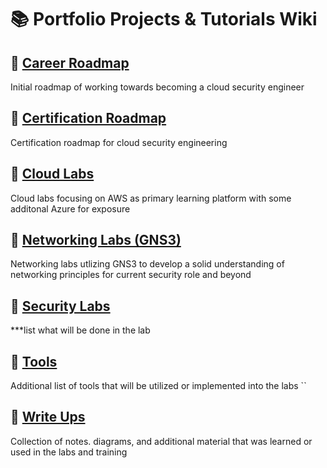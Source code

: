 # 📚 Portfolio Projects & Tutorials Wiki

## 🔹 [Career Roadmap](https://github.com/btross/Portfolio_Projects_Tutorials/wiki/Career-Roadmap)
Initial roadmap of working towards becoming a cloud security engineer

## 🔹 [Certification Roadmap](https://github.com/btross/Portfolio_Projects_Tutorials/wiki/Certification-Roadmap)
 Certification roadmap for cloud security engineering

## 🔹 [Cloud Labs](https://github.com/btross/Portfolio_Projects_Tutorials/wiki/Cloud-Labs)
Cloud labs focusing on AWS as primary learning platform with some additonal Azure for exposure

## 🔹 [Networking Labs (GNS3)](https://github.com/btross/Portfolio_Projects_Tutorials/wiki/Networking-Labs-(GNS3))
Networking labs utlizing GNS3 to develop a solid understanding of networking principles for current security role and beyond

## 🔹 [Security Labs](https://github.com/btross/Portfolio_Projects_Tutorials/wiki/Security-Labs)
***list what will be done in the lab

## 🔹 [Tools](https://github.com/btross/Portfolio_Projects_Tutorials/wiki/Tools)
Additional list of tools that will be utilized or implemented into the labs
``
## 🔹 [Write Ups](https://github.com/btross/Portfolio_Projects_Tutorials/wiki/Write-Ups)
Collection of notes. diagrams, and additional material that was learned or used in the labs and training
